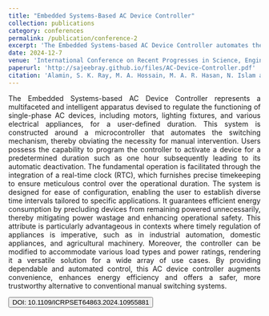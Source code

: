 ```yaml
---
title: "Embedded Systems-Based AC Device Controller"
collection: publications
category: conferences
permalink: /publication/conference-2
excerpt: 'The Embedded Systems-based AC Device Controller automates the operation of AC devices using a microcontroller and real-time clock (RTC) for precise, user-defined durations. It enhances energy efficiency, operational safety, and convenience by eliminating manual intervention and preventing unnecessary power usage.'
date: 2024-12-7
venue: 'International Conference on Recent Progresses in Science, Engineering and Technology (ICRPSET), Rajshahi, Bangladesh'
paperurl: 'http://sajeebray.github.io/files/AC-Device-Controller.pdf'
citation: 'Alamin, S. K. Ray, M. A. Hossain, M. A. R. Hasan, N. Islam and M. M. A. Hossain, "Embedded Systems-Based AC Device Controller," 2024 International Conference on Recent Progresses in Science, Engineering and Technology (ICRPSET), Rajshahi, Bangladesh, 2024, pp. 1-6, doi: 10.1109/ICRPSET64863.2024.10955881'
---
```


<div align="justify"> 
The Embedded Systems-based AC Device Controller represents a multifaceted and intelligent apparatus devised to regulate the functioning of single-phase AC devices, including motors, lighting fixtures, and various electrical appliances, for a user-defined duration. This system is constructed around a microcontroller that automates the switching mechanism, thereby obviating the necessity for manual intervention. Users possess the capability to program the controller to activate a device for a predetermined duration such as one hour subsequently leading to its automatic deactivation. The fundamental operation is facilitated through the integration of a real-time clock (RTC), which furnishes precise timekeeping to ensure meticulous control over the operational duration. The system is designed for ease of configuration, enabling the user to establish diverse time intervals tailored to specific applications. It guarantees efficient energy consumption by precluding devices from remaining powered unnecessarily, thereby mitigating power wastage and enhancing operational safety. This attribute is particularly advantageous in contexts where timely regulation of appliances is imperative, such as in industrial automation, domestic appliances, and agricultural machinery. Moreover, the controller can be modified to accommodate various load types and power ratings, rendering it a versatile solution for a wide array of use cases. By providing dependable and automated control, this AC device controller augments convenience, enhances energy efficiency and offers a safer, more trustworthy alternative to conventional manual switching systems.
</div>

<button class = "btn" onclick="window.location.href='https://doi.org/10.1109/ICRPSET64863.2024.10955881';">DOI: 10.1109/ICRPSET64863.2024.10955881</button>